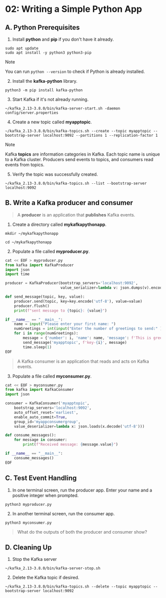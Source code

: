 # 02: Writing a Simple Python App

## A. Python Prerequisites

1. Install **python** and **pip** if you don't have it already.
```
sudo apt update
sudo apt install -y python3 python3-pip
```

> [!NOTE]
> You can run `python --version` to check if Python is already installed.

2. Install the **kafka-python** library.
```
python3 -m pip install kafka-python
```

3. Start Kafka if it's not already running.
```
~/kafka_2.13-3.8.0/bin/kafka-server-start.sh -daemon config/server.properties
```

4. Create a new topic called **myapptopic**.
```
~/kafka_2.13-3.8.0/bin/kafka-topics.sh --create --topic myapptopic --bootstrap-server localhost:9092 --partitions 1 --replication-factor 1
```

> [!NOTE]
> Kafka **topics** are information categories in Kafka. Each topic name is unique to a Kafka cluster. Producers send events to topics, and consumers read events from topics.

5. Verify the topic was successfully created.
```
~/kafka_2.13-3.8.0/bin/kafka-topics.sh --list --bootstrap-server localhost:9092
```

## B. Write a Kafka producer and consumer

> A **producer** is an application that **publishes** Kafka events.

1. Create a directory called **mykafkapythonapp**.
```
mkdir ~/mykafkapythonapp
```
```
cd ~/mykafkapythonapp
```

2. Populate a file called **myproducer.py**.
```python
cat << EOF > myproducer.py
from kafka import KafkaProducer
import json
import time

producer = KafkaProducer(bootstrap_servers='localhost:9092', 
                         value_serializer=lambda v: json.dumps(v).encode('utf-8'))

def send_message(topic, key, value):
    producer.send(topic, key=key.encode('utf-8'), value=value)
    producer.flush() 
    print(f"sent message to {topic}: {value}")

if __name__ == "__main__":
    name = input("Please enter your first name: ")
    numGreetings = int(input("Enter the number of greetings to send:" ))
    for i in range(numGreetings):
        message = {'number': i, 'name': name, 'message': f'This is greeting {i} to {name}'}
        send_message('myapptopic', f'key-{i}', message)
        time.sleep(1)
EOF
```

> A Kafka consumer is an application that reads and acts on Kafka events.

3. Populate a file called **myconsumer.py**.
```python
cat << EOF > myconsumer.py
from kafka import KafkaConsumer
import json

consumer = KafkaConsumer('myapptopic',
    bootstrap_servers='localhost:9092',
    auto_offset_reset='earliest', 
    enable_auto_commit=True,
    group_id='myappconsumergroup',
    value_deserializer=lambda x: json.loads(x.decode('utf-8')))

def consume_messages():
    for message in consumer:
        print(f"Received message: {message.value}")

if __name__ == "__main__":
    consume_messages()
EOF
```

## C. Test Event Handling

1. In one terminal screen, run the producer app. Enter your name and a positive integer when prompted.
```
python3 myproducer.py
``` 

2. In another terminal screen, run the consumer app.
```
python3 myconsumer.py
```

> What do the outputs of both the producer and consumer show?

## D. Cleaning Up

1. Stop the Kafka server
```
~/kafka_2.13-3.8.0/bin/kafka-server-stop.sh
```

2. Delete the Kafka topic if desired.
```
~/kafka_2.13-3.8.0/bin/kafka-topics.sh --delete --topic myapptopic --bootstrap-server localhost:9092
```
